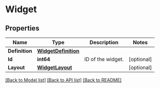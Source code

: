 # Widget

## Properties

Name | Type | Description | Notes
------------ | ------------- | ------------- | -------------
**Definition** | [**WidgetDefinition**](WidgetDefinition.md) |  | 
**Id** | **int64** | ID of the widget. | [optional] 
**Layout** | [**WidgetLayout**](WidgetLayout.md) |  | [optional] 

[[Back to Model list]](../README.md#documentation-for-models) [[Back to API list]](../README.md#documentation-for-api-endpoints) [[Back to README]](../README.md)


